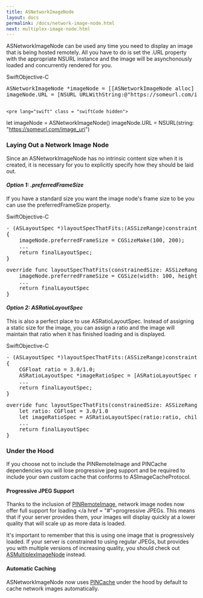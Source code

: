 ```yaml
---
title: ASNetworkImageNode
layout: docs
permalink: /docs/network-image-node.html
next: multiplex-image-node.html
---
```


ASNetworkImageNode can be used any time you need to display an image that is being hosted remotely.  All you have to do is set the .URL property with the appropriate NSURL instance and the image will be asynchonously loaded and concurrently rendered for you.

<div class = "highlight-group">
<span class="language-toggle"><a data-lang="swift" class="swiftButton">Swift</a><a data-lang="objective-c" class = "active objcButton">Objective-C</a></span>

<div class = "code">
	<pre lang="objc" class="objcCode">
ASNetworkImageNode *imageNode = [[ASNetworkImageNode alloc] init];
imageNode.URL = [NSURL URLWithString:@"https://someurl.com/image_uri"];
	</pre>

	<pre lang="swift" class = "swiftCode hidden">
let imageNode = ASNetworkImageNode()
imageNode.URL = NSURL(string: "https://someurl.com/image_uri")
	</pre>
</div>
</div>

### Laying Out a Network Image Node

Since an ASNetworkImageNode has no intrinsic content size when it is created, it is necessary for you to explicitly specify how they should be laid out.

<h4><i>Option 1: .preferredFrameSize</i></h4>

If you have a standard size you want the image node's frame size to be you can use the preferredFrameSize property.

<div class = "highlight-group">
<span class="language-toggle"><a data-lang="swift" class="swiftButton">Swift</a><a data-lang="objective-c" class = "active objcButton">Objective-C</a></span>

<div class = "code">
<pre lang="objc" class="objcCode">
- (ASLayoutSpec *)layoutSpecThatFits:(ASSizeRange)constraint
{
	imageNode.preferredFrameSize = CGSizeMake(100, 200);
	...
	return finalLayoutSpec;
}
</pre>

<pre lang="swift" class = "swiftCode hidden">
override func layoutSpecThatFits(constrainedSize: ASSizeRange) -> ASLayoutSpec {
	imageNode.preferredFrameSize = CGSize(width: 100, height: 200)
	...
	return finalLayoutSpec
}
</pre>
</div>
</div>

<h4><i>Option 2: ASRatioLayoutSpec</i></h4>

This is also a perfect place to use ASRatioLayoutSpec.  Instead of assigning a static size for the image, you can assign a ratio and the image will maintain that ratio when it has finished loading and is displayed.

<div class = "highlight-group">
<span class="language-toggle"><a data-lang="swift" class="swiftButton">Swift</a><a data-lang="objective-c" class = "active objcButton">Objective-C</a></span>

<div class = "code">
<pre lang="objc" class="objcCode">
- (ASLayoutSpec *)layoutSpecThatFits:(ASSizeRange)constraint
{
    CGFloat ratio = 3.0/1.0;
    ASRatioLayoutSpec *imageRatioSpec = [ASRatioLayoutSpec ratioLayoutSpecWithRatio:ratio child:self.imageNode];
	...
	return finalLayoutSpec;
}
</pre>

<pre lang="swift" class = "swiftCode hidden">
override func layoutSpecThatFits(constrainedSize: ASSizeRange) -> ASLayoutSpec {
    let ratio: CGFloat = 3.0/1.0
    let imageRatioSpec = ASRatioLayoutSpec(ratio:ratio, child:self.imageNode)
    ...
	return finalLayoutSpec
}
</pre>
</div>
</div>


### Under the Hood

<div class = "note">If you choose not to include the PINRemoteImage and PINCache dependencies you will lose progressive jpeg support and be required to include your own custom cache that conforms to ASImageCacheProtocol.</div>

#### Progressive JPEG Support

Thanks to the inclusion of <a href = "https://github.com/pinterest/PINRemoteImage">PINRemoteImage</a>, network image nodes now offer full support for loading </a href = "#">progressive JPEGs</a>.  This means that if your server provides them, your images will display quickly at a lower quality that will scale up as more data is loaded.  

It's important to remember that this is using one image that is progressively loaded.  If your server is constrained to using regular JPEGs, but provides you with multiple versions of increasing quality, you should check out <a href = "/docs/multiplex-image-node.html">ASMultiplexImageNode</a> instead. 

#### Automatic Caching

ASNetworkImageNode now uses <a href = "https://github.com/pinterest/PINCache">PINCache</a> under the hood by default to cache network images automatically.

